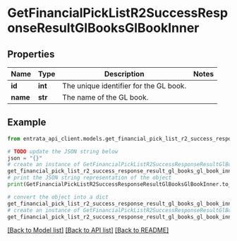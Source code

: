 # GetFinancialPickListR2SuccessResponseResultGlBooksGlBookInner


## Properties

Name | Type | Description | Notes
------------ | ------------- | ------------- | -------------
**id** | **int** | The unique identifier for the GL book. | 
**name** | **str** | The name of the GL book. | 

## Example

```python
from entrata_api_client.models.get_financial_pick_list_r2_success_response_result_gl_books_gl_book_inner import GetFinancialPickListR2SuccessResponseResultGlBooksGlBookInner

# TODO update the JSON string below
json = "{}"
# create an instance of GetFinancialPickListR2SuccessResponseResultGlBooksGlBookInner from a JSON string
get_financial_pick_list_r2_success_response_result_gl_books_gl_book_inner_instance = GetFinancialPickListR2SuccessResponseResultGlBooksGlBookInner.from_json(json)
# print the JSON string representation of the object
print(GetFinancialPickListR2SuccessResponseResultGlBooksGlBookInner.to_json())

# convert the object into a dict
get_financial_pick_list_r2_success_response_result_gl_books_gl_book_inner_dict = get_financial_pick_list_r2_success_response_result_gl_books_gl_book_inner_instance.to_dict()
# create an instance of GetFinancialPickListR2SuccessResponseResultGlBooksGlBookInner from a dict
get_financial_pick_list_r2_success_response_result_gl_books_gl_book_inner_from_dict = GetFinancialPickListR2SuccessResponseResultGlBooksGlBookInner.from_dict(get_financial_pick_list_r2_success_response_result_gl_books_gl_book_inner_dict)
```
[[Back to Model list]](../README.md#documentation-for-models) [[Back to API list]](../README.md#documentation-for-api-endpoints) [[Back to README]](../README.md)


